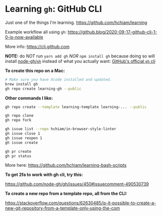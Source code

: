 # Learning `gh`: GitHub CLI

Just one of the things I'm learning. <https://github.com/hchiam/learning>

Example workflow all using `gh`: <https://github.blog/2020-09-17-github-cli-1-0-is-now-available>

More info: <https://cli.github.com>

**NOTE:** do _NOT_ run `yarn add gh` _NOR_ `npm install gh` because doing so will install [node-gh/`gh`](https://www.npmjs.com/package/gh) instead of what you actually want: [GitHub's official `gh` cli](https://github.com/cli/cli)

**To create this repo on a Mac:**

```bash
# Make sure you have Xcode installed and updated.
brew install gh
gh repo create learning-gh --public
```

**Other commands I like:**

```bash
gh repo create --template learning-template learning-... --public
```

```bash
gh repo clone
gh repo fork

gh issue list --repo hchiam/in-browser-style-linter
gh issue close 1
gh issue reopen 1
gh issue create

gh pr create
gh pr status
```

More here: https://github.com/hchiam/learning-bash-scripts

**To get 2fa to work with gh cli, try this:**

https://github.com/node-gh/gh/issues/450#issuecomment-490530739

**To create a new repo from a template repo, all from the CLI:**

https://stackoverflow.com/questions/62630485/is-it-possible-to-create-a-new-git-repository-from-a-template-only-using-the-com
